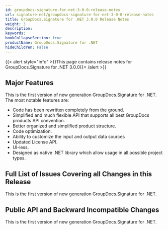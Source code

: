 ```yaml
---
id: groupdocs-signature-for-net-3-0-0-release-notes
url: signature-net/groupdocs-signature-for-net-3-0-0-release-notes
title: GroupDocs.Signature for .NET 3.0.0 Release Notes
weight: 3
description: 
keywords: 
bookCollapseSection: true
productName: GroupDocs.Signature for .NET
hideChildren: False
---
```

{{< alert style="info" >}}This page contains release notes for GroupDocs.Signature for .NET 3.0.0{{< /alert >}}

## Major Features

This is the first version of new generation GroupDocs.Signature for .NET. The most notable features are:

*   Code has been rewritten completely from the ground.
*   Simplified and much flexible API that supports all best GroupDocs products API convention.
*   Better organized and simplified product structure.
*   Code optimization.
*   Ability to customize the input and output data sources
*   Updated License API.
*   UI-less.
*   Designed as native .NET library which allow usage in all possible project types.

## Full List of Issues Covering all Changes in this Release

This is the first version of new generation GroupDocs.Signature for .NET.

## Public API and Backward Incompatible Changes

This is the first version of new generation GroupDocs.Signature for .NET.
